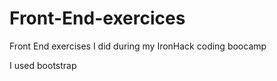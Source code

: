 # Front-End-exercices
Front End exercises I did during my IronHack coding boocamp

I used bootstrap
